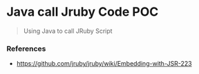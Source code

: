 # Java call Jruby Code POC

> Using Java to call JRuby Script

### References 

- https://github.com/jruby/jruby/wiki/Embedding-with-JSR-223